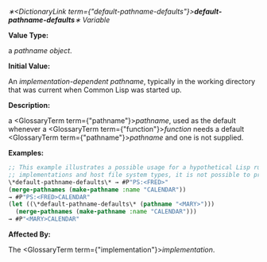 *∗<DictionaryLink  term={"default-pathname-defaults"}><b>*default-pathname-defaults*</b></DictionaryLink>∗ Variable* 



**Value Type:** 



a *pathname object*. 



**Initial Value:** 



An *implementation-dependent pathname*, typically in the working directory that was current when Common Lisp was started up. 



**Description:** 



a <GlossaryTerm  term={"pathname"}><i>pathname</i></GlossaryTerm>, used as the default whenever a <GlossaryTerm  term={"function"}><i>function</i></GlossaryTerm> needs a default <GlossaryTerm  term={"pathname"}><i>pathname</i></GlossaryTerm> and one is not supplied. 



**Examples:**
```lisp
;; This example illustrates a possible usage for a hypothetical Lisp running on a ;; DEC TOPS-20 file system. Since pathname conventions vary between Lisp 
;; implementations and host file system types, it is not possible to provide a ;; general-purpose, conforming example. 
\*default-pathname-defaults\* → #P"PS:<FRED>" 
(merge-pathnames (make-pathname :name "CALENDAR")) 
→ #P"PS:<FRED>CALENDAR" 
(let ((\*default-pathname-defaults\* (pathname "<MARY>"))) 
  (merge-pathnames (make-pathname :name "CALENDAR"))) 
→ #P"<MARY>CALENDAR" 
```
**Affected By:** 



The <GlossaryTerm  term={"implementation"}><i>implementation</i></GlossaryTerm>. 



